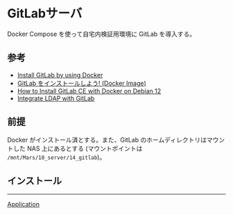 # GitLabサーバ
Docker Compose を使って自宅内検証用環境に GitLab を導入する。

## 参考
- [Install GitLab by using Docker](https://docs.gitlab.com/ee/install/docker.html)
- [GitLab をインストールしよう! (Docker Image)](https://qiita.com/masakura/items/e29f1dd4794bcaf066ce)
- [How to Install GitLab CE with Docker on Debian 12](https://www.howtoforge.com/how-to-install-gitlab-with-docker-on-debian-12/)
- [Integrate LDAP with GitLab](https://docs.gitlab.com/ee/administration/auth/ldap/?tab=Docker)


## 前提
Docker がインストール済とする。また、GitLab のホームディレクトリはマウントした NAS 上にあるとする (マウントポイントは `/mnt/Mars/10_server/14_gitlab`)。

## インストール


---

[Application](../README.md)
